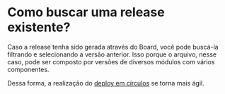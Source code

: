 # Como buscar uma release existente?

Caso a release tenha sido gerada através do Board, você pode buscá-la filtrando e selecionando a versão anterior. Isso porque o arquivo, nesse caso, pode ser composto por versões de diversos módulos com vários componentes.

Dessa forma, a realização do [deploy em círculos](https://app.gitbook.com/@zup-products/s/charles/v/v1.6/conceitos/conceito-de-deploy-em-circulos) se torna mais ágil.

